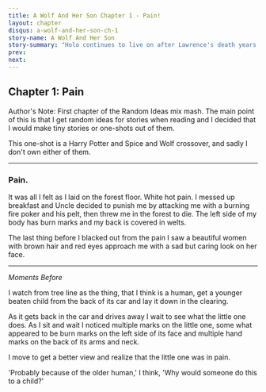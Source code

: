 ```yaml
---
title: A Wolf And Her Son Chapter 1 - Pain!
layout: chapter
disqus: a-wolf-and-her-son-ch-1
story-name: A Wolf And Her Son
story-summary: "Holo continues to live on after Lawrence's death years ago. She then finds Harry an inch from death in the forest near her house, she takes him in as and raises him as one of her own."
prev: 
next: 
---
```

## Chapter 1: Pain ##

Author's Note:  First chapter of the Random Ideas mix mash. The main point of this is that I get random ideas for stories when reading and I decided that I would make tiny stories or one-shots out of them.

This one-shot is a Harry Potter and Spice and Wolf crossover, and sadly I don't own either of them.

---

### Pain.
It was all I felt as I laid on the forest floor. White hot pain. I messed up breakfast and Uncle decided to punish me by attacking me with a burning fire poker and his pelt, then threw me in the forest to die. The left side of my body has burn marks and my back is covered in welts. 

The last thing before I blacked out from the pain I saw a beautiful women with brown hair and red eyes approach me with a sad but caring look on her face.

---

_Moments Before_

I watch from tree line as the thing, that I think is a human, get a younger beaten child from the back of its car and lay it down in the clearing. 

As it gets back in the car and drives away I wait to see what the little one does. As I sit and wait I noticed multiple marks on the little one, some what appeared to be burn marks on the left side of its face and multiple hand marks on the back of its arms and neck.

I move to get a better view and realize that the little one was in pain.

'Probably because of the older human,' I think, 'Why would someone do this to a child?'